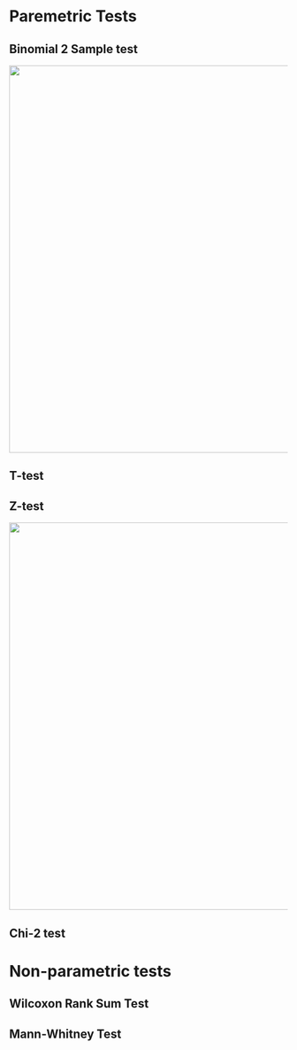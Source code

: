 # Paremetric Tests

## Binomial 2 Sample test

<p>
  <img width =700 src = 
https://github.com/TatevKaren/data-science-popular-algorithms/blob/main/Statistical-tests/Binomial_2sample_2sided.png?raw=true?raw=true>
 </p> 

## T-test

## Z-test
<p>
  <img width =700 src = 
https://github.com/TatevKaren/data-science-popular-algorithms/blob/main/Statistical-tests/Z-test.png?raw=true>
 </p> 


## Chi-2 test

# Non-parametric tests

## Wilcoxon Rank Sum Test

## Mann-Whitney Test
